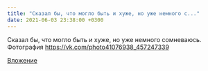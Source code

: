 ```yaml
---
title: "Сказал бы, что могло быть и хуже, но уже немного с..."
date: 2021-06-03 23:38:00 +0300
---
```


Сказал бы, что могло быть и хуже, но уже немного сомневаюсь.
Фотография
https://vk.com/photo41076938_457247339

[Вложение](https://vk.com/photo41076938_457247339)
